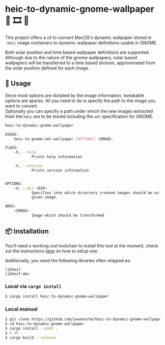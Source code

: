 # heic-to-dynamic-gnome-wallpaper 🌅 🎞 🌇

This project offers a cli to convert MacOS's dynamic wallpaper stored in `.heic` image containers to dynamic wallpaper definitions usable in GNOME.

Both solar position and time based wallpaper definitions are supported. Although due to the nature of the gnome wallpapers, solar based wallpapers will be transferred to a time based division, approximated from the solar position defined for each image.

## 🧰 Usage

Since most options are dictated by the image information, tweakable options are sparse. All you need to do is specify the path to the image you want to convert.  
Optionally you can specify a path under which the new images extracted from the `heic` are to be stored including the `xml` specification for GNOME.

``` sh
heic-to-dynamic-gnome-wallpaper

USAGE:
    heic-to-gnome-xml-wallpaper [OPTIONS] <IMAGE>

FLAGS:
    -h, --help
            Prints help information

    -V, --version
            Prints version information


OPTIONS:
    -d, --dir <DIR>
            Specifies into which directory created images should be written to. Default is the parent directory of the
            given image.

ARGS:
    <IMAGE>
            Image which should be transformed

```

## 📦 Installation

You'll need a working rust toolchain to install this tool at the moment, check out the instructions [here](https://www.rust-lang.org/tools/install) on how to setup one.

Additionally, you need the following libraries often shipped as:
```
libheif
libheif-dev
```


### Local via `cargo install`

``` sh
$ cargo install heic-to-dynamic-gnome-wallpaper
```

### Local manual

``` sh
$ git clone https://github.com/jwuensche/heic-to-dynamic-gnome-wallpaper
$ cd heic-to-dynamic-gnome-wallpaper
$ cargo install --path .
$ # OR
$ cargo build --release
```
